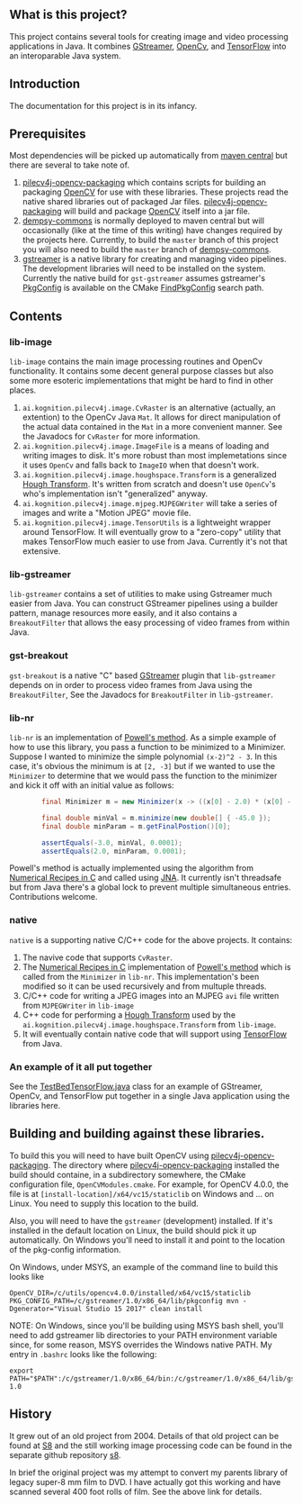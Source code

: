 ## What is this project?

This project contains several tools for creating image and video processing applications in Java. It combines [GStreamer](https://gstreamer.freedesktop.org/), [OpenCv](https://opencv.org/), and [TensorFlow](https://www.tensorflow.org/) into an interoparable Java system.

## Introduction

The documentation for this project is in its infancy. 

## Prerequisites

Most dependencies will be picked up automatically from [maven central](https://www.mvnrepository.com/) but there are several to take note of.

1. [pilecv4j-opencv-packaging](https://github.com/KognitionAI/pilecv4j-opencv-packaging) which contains scripts for building an packaging [OpenCV](https://opencv.org/) for use with these libraries. These projects read the native shared libraries out of packaged Jar files. [pilecv4j-opencv-packaging](https://github.com/KognitionAI/pilecv4j-opencv-packaging) will build and package [OpenCV](https://opencv.org/) itself into a jar file.
1. [dempsy-commons](https://github.com/Dempsy/dempsy-commons) is normally deployed to maven central but will occasionally (like at the time of this writing) have changes required by the projects here. Currently, to build the `master` branch of this project you will also need to build the `master` branch of [dempsy-commons](https://github.com/Dempsy/dempsy-commons).
1. [gstreamer](https://gstreamer.freedesktop.org/) is a native library for creating and managing video pipelines. The development libraries will need to be installed on the system. Currently the native build for `gst-gstreamer` assumes gstreamer's [PkgConfig](https://en.wikipedia.org/wiki/Pkg-config) is available on the CMake [FindPkgConfig](https://cmake.org/cmake/help/v3.13/module/FindPkgConfig.html) search path.

## Contents

### lib-image

`lib-image` contains the main image processing routines and OpenCv functionality. It contains some decent general purpose classes but also some more esoteric implementations that might be hard to find in other places.

1. `ai.kognition.pilecv4j.image.CvRaster` is an alternative (actually, an extention) to the OpenCv Java `Mat`. It allows for direct manipulation of the actual data contained in the `Mat` in a more convenient manner. See the Javadocs for `CvRaster` for more information.
1. `ai.kognition.pilecv4j.image.ImageFile` is a means of loading and writing images to disk. It's more robust than most implemetations since it uses `OpenCv` and falls back to `ImageIO` when that doesn't work.
1. `ai.kognition.pilecv4j.image.houghspace.Transform` is a generalized [Hough Transform](https://en.wikipedia.org/wiki/Hough_transform). It's written from scratch and doesn't use `OpenCv`'s who's implementation isn't "generalized" anyway.
1. `ai.kognition.pilecv4j.image.mjpeg.MJPEGWriter` will take a series of images and write a "Motion JPEG" movie file.
1. `ai.kognition.pilecv4j.image.TensorUtils` is a lightweight wrapper around TensorFlow. It will eventually grow to a "zero-copy" utility that makes TensorFlow much easier to use from Java. Currently it's not that extensive.

### lib-gstreamer

`lib-gstreamer` contains a set of utilities to make using Gstreamer much easier from Java. You can construct GStreamer pipelines using a builder pattern, manage resources more easily, and it also contains a `BreakoutFilter` that allows the easy processing of video frames from within Java.

### gst-breakout

`gst-breakout` is a native "C" based [GStreamer](https://gstreamer.freedesktop.org/) plugin that `lib-gstreamer` depends on in order to process video frames from Java using the `BreakoutFilter`, See the Javadocs for `BreakoutFilter` in `lib-gstreamer`.

### lib-nr

`lib-nr` is an implementation of [Powell's method](https://en.wikipedia.org/wiki/Powell%27s_method). As a simple example of how to use this library, you pass a function to be minimized to a Minimizer. Suppose I wanted to minimize the simple polynomial `(x-2)^2 - 3`. In this case, it's obvious the minimum is at `[2, -3]` but if we wanted to use the `Minimizer` to determine that we would pass the function to the minimizer and kick it off with an initial value as follows:

``` java
        final Minimizer m = new Minimizer(x -> ((x[0] - 2.0) * (x[0] - 2.0)) - 3.0);

        final double minVal = m.minimize(new double[] { -45.0 });
        final double minParam = m.getFinalPostion()[0];

        assertEquals(-3.0, minVal, 0.0001);
        assertEquals(2.0, minParam, 0.0001);
```

Powell's method is actually implemented using the algorithm from [Numerical Recipes in C](http://www.numerical.recipes/) and called using [JNA](https://github.com/java-native-access/jna). It currently isn't threadsafe but from Java there's a global lock to prevent multiple simultaneous entries. Contributions welcome.

### native

`native` is a supporting native C/C++ code for the above projects. It contains:

1. The navive code that supports `CvRaster`.
1. The [Numerical Recipes in C](http://www.numerical.recipes/) implementation of [Powell's method](https://en.wikipedia.org/wiki/Powell%27s_method) which is called from the `Minimizer` in `lib-nr`. This implementation's been modified so it can be used recursively and from multuple threads.
1. C/C++ code for writing a JPEG images into an MJPEG `avi` file written from `MJPEGWriter` in `lib-image`
1. C++ code for performing a [Hough Transform](https://en.wikipedia.org/wiki/Hough_transform) used by the `ai.kognition.pilecv4j.image.houghspace.Transform` from `lib-image`.
1. It will eventually contain native code that will support using [TensorFlow](https://www.tensorflow.org/) from Java.

### An example of it all put together

See the [TestBedTensorFlow.java](https://github.com/KognitionAI/pilecv4j/blob/master/lib-gstreamer/src/test/java/ai/kognition/pilecv4j/gstreamer/TestBedTensorFlow.java) class for an example of GStreamer, OpenCv, and TensorFlow put together in a single Java application using the libraries here.

## Building and building against these libraries.

To build this you will need to have built OpenCV using [pilecv4j-opencv-packaging](https://github.com/KognitionAI/pilecv4j-opencv-packaging). The directory where [pilecv4j-opencv-packaging](https://github.com/KognitionAI/pilecv4j-opencv-packaging) installed the build should containe, in a subdirectory somewhere, the CMake configuration file, `OpenCVModules.cmake`. For example, for OpenCV 4.0.0, the file is at `[install-location]/x64/vc15/staticlib` on Windows and ... on Linux. You need to supply this location to the build.

Also, you will need to have the `gstreamer` (development) installed. If it's installed in the default location on Linux, the build should pick it up automatically. On Windows you'll need to install it and point to the location of the pkg-config information.

On Windows, under MSYS, an example of the command line to build this looks like

```
OpenCV_DIR=/c/utils/opencv4.0.0/installed/x64/vc15/staticlib PKG_CONFIG_PATH=/c/gstreamer/1.0/x86_64/lib/pkgconfig mvn -Dgenerator="Visual Studio 15 2017" clean install
```

NOTE: On Windows, since you'll be building using MSYS bash shell, you'll need to add gstreamer lib directories to your PATH environment variable since, for some reason, MSYS overrides the Windows native PATH. My entry in `.bashrc` looks like the following:

```
export PATH="$PATH":/c/gstreamer/1.0/x86_64/bin:/c/gstreamer/1.0/x86_64/lib/gstream-1.0
```

## History

It grew out of an old project from 2004. Details of that old project can be found at [S8](http://jiminger.com/s8/) and the still working image processing code can be found in the separate github repository [s8](https://github.com/jimfcarroll/s8).

In brief the original project was my attempt to convert my parents library of legacy super-8 mm film to DVD. I have actually got this working and have scanned several 400 foot rolls of film. See the above link for details.

